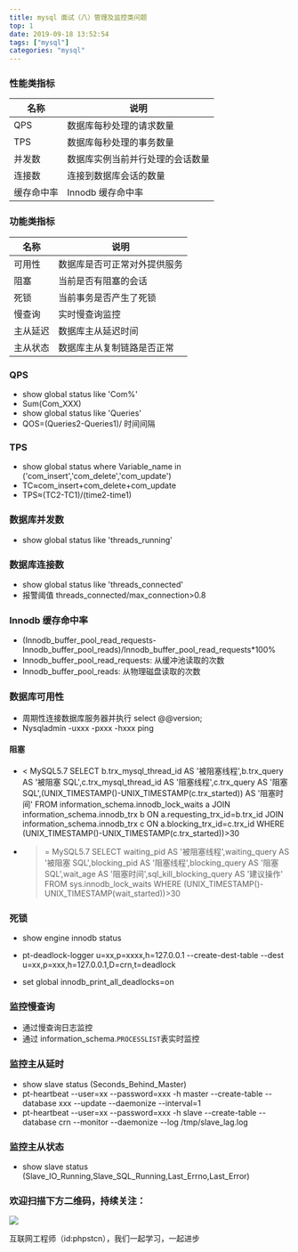 ```yaml
---
title: mysql 面试（八）管理及监控类问题
top: 1
date: 2019-09-18 13:52:54
tags: ["mysql"]
categories: "mysql"
---
```

### 性能类指标
|名称|说明|
|-|-|
|QPS|数据库每秒处理的请求数量|
|TPS|数据库每秒处理的事务数量|
|并发数|数据库实例当前并行处理的会话数量|
|连接数|连接到数据库会话的数量|
|缓存命中率|Innodb 缓存命中率|

### 功能类指标
|名称|说明|
|-|-|
|可用性|数据库是否可正常对外提供服务|
|阻塞|当前是否有阻塞的会话|
|死锁|当前事务是否产生了死锁|
|慢查询|实时慢查询监控|
|主从延迟|数据库主从延迟时间|
|主从状态|数据库主从复制链路是否正常|

### QPS
- show global status like 'Com%'
- Sum(Com_XXX)
- show global status like 'Queries'
- QOS=(Queries2-Queries1)/ 时间间隔

### TPS
- show global status where Variable_name in ('com_insert','com_delete','com_update')
- TC≈com_insert+com_delete+com_update
- TPS≈(TC2-TC1)/(time2-time1)

### 数据库并发数
- show global status like 'threads_running'

### 数据库连接数
- show global status like 'threads_connected'
- 报警阈值 threads_connected/max_connection>0.8

### Innodb 缓存命中率
- (Innodb_buffer_pool_read_requests-Innodb_buffer_pool_reads)/Innodb_buffer_pool_read_requests*100%
- Innodb_buffer_pool_read_requests: 从缓冲池读取的次数
- Innodb_buffer_pool_reads: 从物理磁盘读取的次数

### 数据库可用性
- 周期性连接数据库服务器并执行 select @@version;
- Nysqladmin -uxxx -pxxx -hxxx ping

#### 阻塞
- < MySQL5.7
SELECT b.trx_mysql_thread_id AS '被阻塞线程',b.trx_query AS '被阻塞 SQL',c.trx_mysql_thread_id AS '阻塞线程',c.trx_query AS
'阻塞 SQL',(UNIX_TIMESTAMP()-UNIX_TIMESTAMP(c.trx_started)) AS '阻塞时间' FROM information_schema.innodb_lock_waits a 
JOIN information_schema.innodb_trx b ON a.requesting_trx_id=b.trx_id
JOIN information_schema.innodb_trx c ON a.blocking_trx_id=c.trx_id
WHERE (UNIX_TIMESTAMP()-UNIX_TIMESTAMP(c.trx_started))>30

- > = MySQL5.7
SELECT waiting_pid AS '被阻塞线程',waiting_query AS '被阻塞 SQL',blocking_pid AS '阻塞线程',blocking_query AS '阻塞 SQL',wait_age AS '阻塞时间',sql_kill_blocking_query AS '建议操作' FROM sys.innodb_lock_waits WHERE (UNIX_TIMESTAMP()-UNIX_TIMESTAMP(wait_started))>30

### 死锁
- show engine innodb status

- pt-deadlock-logger u=xx,p=xxxx,h=127.0.0.1 --create-dest-table --dest u=xx,p=xxx,h=127.0.0.1,D=crn,t=deadlock
- set global innodb_print_all_deadlocks=on

### 监控慢查询
- 通过慢查询日志监控
- 通过 information_schema.`PROCESSLIST`表实时监控

### 监控主从延时
- show slave status (Seconds_Behind_Master)
- pt-heartbeat --user=xx --password=xxx -h master --create-table 
--database xxx --update --daemonize --interval=1
- pt-heartbeat --user=xx --password=xxx -h slave --create-table 
--database crn --monitor  --daemonize --log /tmp/slave_lag.log

### 监控主从状态
- show slave status (Slave_IO_Running,Slave_SQL_Running,Last_Errno,Last_Error)

### 欢迎扫描下方二维码，持续关注：
![](http://ww1.sinaimg.cn/large/a616b9a4gy1g4xzv954a4j20760763yo.jpg)

互联网工程师（id:phpstcn），我们一起学习，一起进步